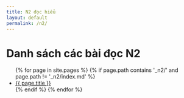 ```yaml
---
title: N2 đọc hiểu
layout: default
permalink: /n2/
---
```


# Danh sách các bài đọc N2

<ul>
  {% for page in site.pages %}
    {% if page.path contains '_n2/' and page.path != '_n2/index.md' %}
      <li>
        <a href="{{ page.url }}">{{ page.title }}</a>
      </li>
    {% endif %}
  {% endfor %}
</ul>